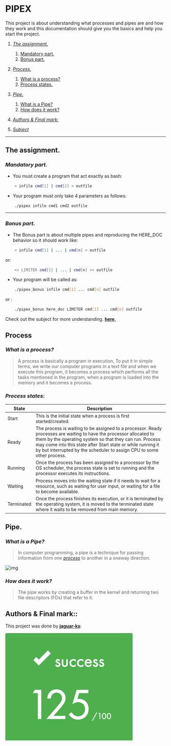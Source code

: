 # **PIPEX**

This project is about understanding what processes and pipes are and how they work and this documentation should give you the basics and help you start the project.

1. [*The assignment.*](#the-assignment)
    1. [Mandatory part.](#mandatory-part)
    1. [Bonus part.](#bonus-part)
1. [*Process.*](#process)
    1. [What is a process?](#what-is-a-process)
    1. [Process states.](#process-states)
1. [*Pipe.*](#pipe)
    1. [What is a Pipe?](#what-is-a-pipe)
    1. [How does it work?](#how-does-it-work)

1. [*Authors & Final mark:*](#authors--final-mark)


1. [*Subject*](./en.subject.pdf)

---

## **The assignment.**

### ***Mandatory part.***

- You must create a program that act exactly as bash:

``` bash
    < infile cmd[1] | cmd[2] > outfile
```

- Your program must only take 4 parameters as follows:

``` bash
    ./pipex infile cmd1 cmd2 outfile
```

---

### ***Bonus part.***

- The Bonus part is about multiple pipes and reproducing the HERE_DOC behavior so it should work like:

``` bash
    < infile cmd[1] | ... | cmd[n] > outfile
```

or:

``` bash
    << LIMITER cmd[1] | ... | cmd[n] >> outfile
```

- Your program will be called as:

``` bash
    ./pipex_bonus infile cmd[1] ... cmd[n] outfile
```

or :

``` bash
    ./pipex_bonus here_doc LIMITER cmd[1] ... cmd[n] outfile
```

Check out the subject for more understanding. [**here**.](./en.subject.pdf)

## **Process**

### ***What is a process?***

> A process is basically a program in execution, To put it in simple terms, we write our computer programs in a text file and when we execute this program, it becomes a process which performs all the tasks mentioned in the program, when a program is loaded into the memory and it becomes a process.

### ***Process states:***

| State | Description |
|-------|-------------|
| Start | This is the initial state when a process is first started/created.|
| Ready |The process is waiting to be assigned to a processor. Ready processes are waiting to have the processor allocated to them by the operating system so that they can run. Process may come into this state after Start state or while running it by but interrupted by the scheduler to assign CPU to some other process. |
| Running | Once the process has been assigned to a processor by the OS scheduler, the process state is set to running and the processor executes its instructions.|
| Waiting |Process moves into the waiting state if it needs to wait for a resource, such as waiting for user input, or waiting for a file to become available. |
| Terminated | Once the process finishes its execution, or it is terminated by the operating system, it is moved to the terminated state where it waits to be removed from main memory.|

## **Pipe.**

### ***What is a Pipe?***

>In computer programming, a pipe is a technique for passing information from one [*process*](#process) to another in a oneway direction.

![img](https://cdn.ttgtmedia.com/rms/onlineimages/how_pipes_work-h.png)

### ***How does it work?***

> The pipe works by creating a buffer in the kernel and returning two file descriptors (FDs) that refer to it.

## **Authors & Final mark::**

This project was done by [**jaguar-ks**](https://github.com/jaguar-ks):

![mark](https://github.com/jaguar-ks/ft_IRC/blob/main/final_mark.png?raw=true)
